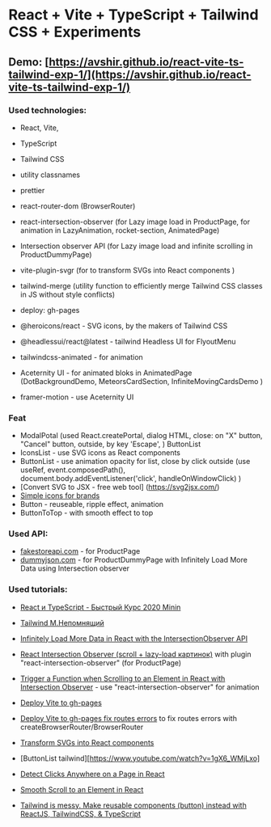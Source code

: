 # React + Vite + TypeScript + Tailwind CSS + Experiments

## Demo: [https://avshir.github.io/react-vite-ts-tailwind-exp-1/](https://avshir.github.io/react-vite-ts-tailwind-exp-1/)

### Used technologies:
- React, Vite, 
- TypeScript
- Tailwind CSS

- utility classnames
- prettier
- react-router-dom (BrowserRouter)
- react-intersection-observer (for Lazy image load in ProductPage, for animation in LazyAnimation, rocket-section, AnimatedPage)
- Intersection observer API (for Lazy image load and infinite scrolling in ProductDummyPage)
- vite-plugin-svgr (for to transform SVGs into React components )
- tailwind-merge (utility function to efficiently merge Tailwind CSS classes in JS without style conflicts)
- deploy: gh-pages

- @heroicons/react - SVG icons, by the makers of Tailwind CSS
- @headlessui/react@latest - tailwind Headless UI for FlyoutMenu

- tailwindcss-animated - for animation
- Aceternity UI - for animated bloks in AnimatedPage (DotBackgroundDemo, MeteorsCardSection, InfiniteMovingCardsDemo )
- framer-motion - use Aceternity UI

### Feat
- ModalPotal (used React.createPortal, dialog HTML, close: on "X" button, "Cancel" button, outside, by key 'Escape', )
ButtonList
- IconsList - use SVG icons as React components
- ButtonList  - use animation opacity for list, close by click outside (use useRef, event.composedPath(), document.body.addEventListener('click', handleOnWindowClick) )
- [Convert SVG to JSX - free web tool] (https://svg2jsx.com/)
- [Simple icons for brands](https://simpleicons.org/)
- Button - reuseable, ripple effect, animation
- ButtonToTop - with smooth effect to top


### Used API:
- [fakestoreapi.com](https://fakestoreapi.com/products) - for ProductPage
- [dummyjson.com](https://dummyjson.com/) - for ProductDummyPage with Infinitely Load More Data using Intersection observer

### Used tutorials:
- [React и TypeScript - Быстрый Курс 2020 Minin](https://www.youtube.com/watch?v=OJ16BaPC6VI&list=PLsRtCt_LrZRZzfZE1QxtYYtibGfDh8sYv)
- [Tailwind М.Непомнящий](https://www.youtube.com/watch?v=B6Aw8Ed-0eE&list=PLsRtCt_LrZRZzfZE1QxtYYtibGfDh8sYv&index=14)
- [Infinitely Load More Data in React with the IntersectionObserver API](https://www.youtube.com/watch?v=WFw_SgVlXUY)
- [React Intersection Observer (scroll + lazy-load картинок)](https://www.youtube.com/watch?v=a9GQFD5t6Jo) with plugin "react-intersection-observer" (for ProductPage)
- [Trigger a Function when Scrolling to an Element in React with Intersection Observer](https://www.youtube.com/watch?v=r1auJEf9ISo) - use "react-intersection-observer" for animation

- [Deploy Vite to gh-pages](https://dev.to/rashidshamloo/deploying-vite-react-app-to-github-pages-35hf)
- [Deploy Vite to gh-pages fix routes errors](https://medium.com/@Satyam_Mishra/react-router-deployment-to-gh-pages-issue-fixed-2024-bc7fd80946ad) to fix routes errors with createBrowserRouter/BrowserRouter

- [Transform SVGs into React components](https://dev.to/cassidoo/importing-svg-files-as-react-components-with-vite-l3n)
- [ButtonList tailwind][https://www.youtube.com/watch?v=1gX6_WMjLxo]
- [Detect Clicks Anywhere on a Page in React](https://www.youtube.com/watch?v=M_HujIFsIb0)
- [Smooth Scroll to an Element in React](https://www.youtube.com/watch?v=MjHlltcA-nA)
- [Tailwind is messy. Make reusable components (button) instead with ReactJS, TailwindCSS, & TypeScript](https://www.youtube.com/watch?v=wg3c1Q2nzUQ)
